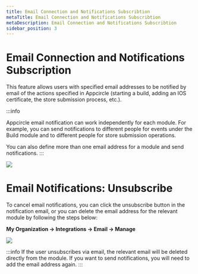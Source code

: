 ```yaml
---
title: Email Connection and Notifications Subscribtion
metaTitle: Email Connection and Notifications Subscribtion
metaDescription: Email Connection and Notifications Subscribtion
sidebar_position: 3
---
```


# Email Connection and Notifications Subscription

This feature allows users with specified email addresses to be notified by email of the actions specified in Appcircle (starting a build, adding an IOS certificate, the store submission process, etc.).

:::info

Appcircle email notification can work independently for each module. For example, you can send notifications to different people for events under the Build module and to different people for store submission operations.

You can also define more than one email address for a module and send notifications.
:::

![](<https://cdn.appcircle.io/docs/assets/email-notify-all-2.png>)

# Email Notifications: Unsubscribe

To cancel email notifications, you can click the unsubscribe button in the notification email, or you can delete the email address for the relevant module by following the steps below:

**My Organization -> Integrations -> Email -> Manage**

![](<https://cdn.appcircle.io/docs/assets/email-manage.png>)

:::info
If the user unsubscribes via email, the relevant email will be deleted directly from the module. If you want to send notifications, you will need to add the email address again.
:::
